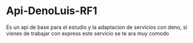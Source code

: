 # Api-DenoLuis-RF1
Es un api de base para el estudio y la adaptacion de servicios con deno, si vienes de trabajar con express este servicio se te ara muy comodo 

